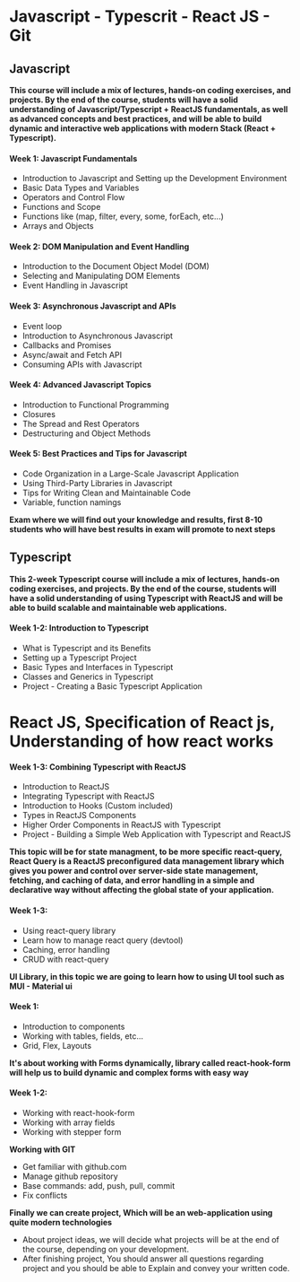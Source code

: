 # Javascript - Typescrit - React JS - Git

## Javascript
**This course will include a mix of lectures, hands-on coding exercises, and projects. By the end of the course, students will have a solid understanding of Javascript/Typescript + ReactJS fundamentals, as well as advanced concepts and best practices, and will be able to build dynamic and interactive web applications with modern Stack (React + Typescript).**

#### Week 1: Javascript Fundamentals
- Introduction to Javascript and Setting up the Development Environment
- Basic Data Types and Variables
- Operators and Control Flow
- Functions and Scope
- Functions like (map, filter, every, some, forEach, etc...) 
- Arrays and Objects

#### Week 2: DOM Manipulation and Event Handling
- Introduction to the Document Object Model (DOM)
- Selecting and Manipulating DOM Elements
- Event Handling in Javascript

#### Week 3: Asynchronous Javascript and APIs
- Event loop
- Introduction to Asynchronous Javascript
- Callbacks and Promises
- Async/await and Fetch API
- Consuming APIs with Javascript

#### Week 4: Advanced Javascript Topics
- Introduction to Functional Programming
- Closures
- The Spread and Rest Operators
- Destructuring and Object Methods

#### Week 5: Best Practices and Tips for Javascript
- Code Organization in a Large-Scale Javascript Application
- Using Third-Party Libraries in Javascript
- Tips for Writing Clean and Maintainable Code
- Variable, function namings


**Exam where we will find out your knowledge and results, first 8-10 students who will have best results in exam will promote to next steps**

## Typescript

**This 2-week Typescript course will include a mix of lectures, hands-on coding exercises, and projects. By the end of the course, students will have a solid understanding of using Typescript with ReactJS and will be able to build scalable and maintainable web applications.**

#### Week 1-2: Introduction to Typescript
- What is Typescript and its Benefits
- Setting up a Typescript Project
- Basic Types and Interfaces in Typescript
- Classes and Generics in Typescript
- Project - Creating a Basic Typescript Application

# React JS, Specification of React js, Understanding of how react works

#### Week 1-3: Combining Typescript with ReactJS
- Introduction to ReactJS
- Integrating Typescript with ReactJS
- Introduction to Hooks (Custom included)
- Types in ReactJS Components
- Higher Order Components in ReactJS with Typescript
- Project - Building a Simple Web Application with Typescript and ReactJS

**This topic will be for state managment, to be more specific react-query, React Query is a ReactJS preconfigured data management library which gives you power and control over server-side state management, fetching, and caching of data, and error handling in a simple and declarative way without affecting the global state of your application.**

#### Week 1-3:
- Using react-query library
- Learn how to manage react query (devtool)
- Caching, error handling
- CRUD with react-query

**UI Library, in this topic we are going to learn how to using UI tool such as MUI - Material ui**

#### Week 1:
- Introduction to components
- Working with tables, fields, etc...
- Grid, Flex, Layouts

**It's about working with Forms dynamically, library called react-hook-form will help us to build dynamic and complex forms with easy way**

#### Week 1-2:
- Working with react-hook-form
- Working with array fields
- Working with stepper form

**Working with GIT**
- Get familiar with github.com
- Manage github repository
- Base commands: add, push, pull, commit
- Fix conflicts

**Finally we can create project, Which will be an web-application using quite modern technologies**
- About project ideas, we will decide what projects will be at the end of the course, depending on your development.
- After finishing project, You should answer all questions regarding project and you should be able to Explain and convey your written code.
